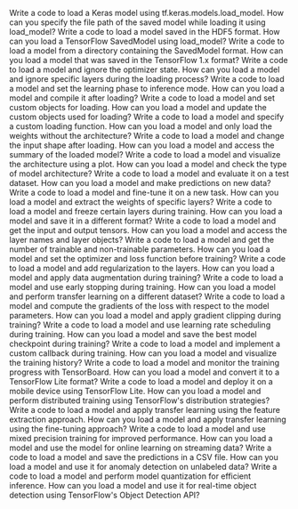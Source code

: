 Write a code to load a Keras model using tf.keras.models.load_model.
How can you specify the file path of the saved model while loading it using load_model?
Write a code to load a model saved in the HDF5 format.
How can you load a TensorFlow SavedModel using load_model?
Write a code to load a model from a directory containing the SavedModel format.
How can you load a model that was saved in the TensorFlow 1.x format?
Write a code to load a model and ignore the optimizer state.
How can you load a model and ignore specific layers during the loading process?
Write a code to load a model and set the learning phase to inference mode.
How can you load a model and compile it after loading?
Write a code to load a model and set custom objects for loading.
How can you load a model and update the custom objects used for loading?
Write a code to load a model and specify a custom loading function.
How can you load a model and only load the weights without the architecture?
Write a code to load a model and change the input shape after loading.
How can you load a model and access the summary of the loaded model?
Write a code to load a model and visualize the architecture using a plot.
How can you load a model and check the type of model architecture?
Write a code to load a model and evaluate it on a test dataset.
How can you load a model and make predictions on new data?
Write a code to load a model and fine-tune it on a new task.
How can you load a model and extract the weights of specific layers?
Write a code to load a model and freeze certain layers during training.
How can you load a model and save it in a different format?
Write a code to load a model and get the input and output tensors.
How can you load a model and access the layer names and layer objects?
Write a code to load a model and get the number of trainable and non-trainable parameters.
How can you load a model and set the optimizer and loss function before training?
Write a code to load a model and add regularization to the layers.
How can you load a model and apply data augmentation during training?
Write a code to load a model and use early stopping during training.
How can you load a model and perform transfer learning on a different dataset?
Write a code to load a model and compute the gradients of the loss with respect to the model parameters.
How can you load a model and apply gradient clipping during training?
Write a code to load a model and use learning rate scheduling during training.
How can you load a model and save the best model checkpoint during training?
Write a code to load a model and implement a custom callback during training.
How can you load a model and visualize the training history?
Write a code to load a model and monitor the training progress with TensorBoard.
How can you load a model and convert it to a TensorFlow Lite format?
Write a code to load a model and deploy it on a mobile device using TensorFlow Lite.
How can you load a model and perform distributed training using TensorFlow's distribution strategies?
Write a code to load a model and apply transfer learning using the feature extraction approach.
How can you load a model and apply transfer learning using the fine-tuning approach?
Write a code to load a model and use mixed precision training for improved performance.
How can you load a model and use the model for online learning on streaming data?
Write a code to load a model and save the predictions in a CSV file.
How can you load a model and use it for anomaly detection on unlabeled data?
Write a code to load a model and perform model quantization for efficient inference.
How can you load a model and use it for real-time object detection using TensorFlow's Object Detection API?